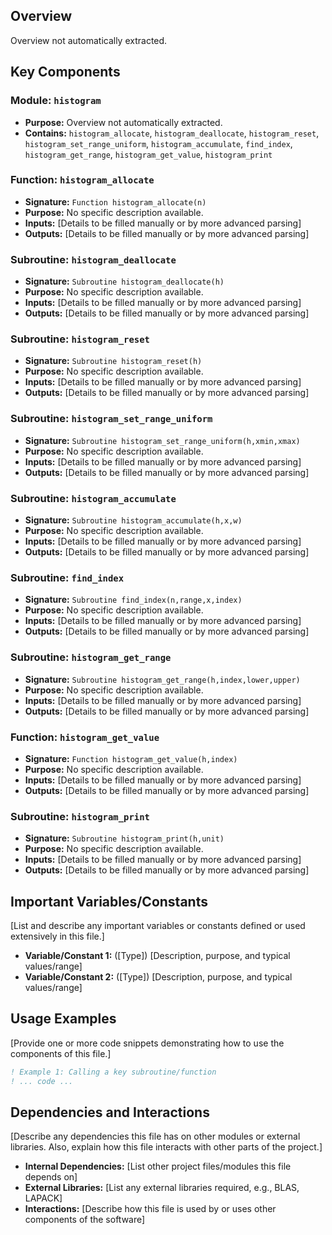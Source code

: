 ## Overview

Overview not automatically extracted.

## Key Components

### Module: `histogram`
- **Purpose:** Overview not automatically extracted.
- **Contains:** `histogram_allocate`, `histogram_deallocate`, `histogram_reset`, `histogram_set_range_uniform`, `histogram_accumulate`, `find_index`, `histogram_get_range`, `histogram_get_value`, `histogram_print`

### Function: `histogram_allocate`
- **Signature:** `Function histogram_allocate(n)`
- **Purpose:** No specific description available.
- **Inputs:** [Details to be filled manually or by more advanced parsing]
- **Outputs:** [Details to be filled manually or by more advanced parsing]

### Subroutine: `histogram_deallocate`
- **Signature:** `Subroutine histogram_deallocate(h)`
- **Purpose:** No specific description available.
- **Inputs:** [Details to be filled manually or by more advanced parsing]
- **Outputs:** [Details to be filled manually or by more advanced parsing]

### Subroutine: `histogram_reset`
- **Signature:** `Subroutine histogram_reset(h)`
- **Purpose:** No specific description available.
- **Inputs:** [Details to be filled manually or by more advanced parsing]
- **Outputs:** [Details to be filled manually or by more advanced parsing]

### Subroutine: `histogram_set_range_uniform`
- **Signature:** `Subroutine histogram_set_range_uniform(h,xmin,xmax)`
- **Purpose:** No specific description available.
- **Inputs:** [Details to be filled manually or by more advanced parsing]
- **Outputs:** [Details to be filled manually or by more advanced parsing]

### Subroutine: `histogram_accumulate`
- **Signature:** `Subroutine histogram_accumulate(h,x,w)`
- **Purpose:** No specific description available.
- **Inputs:** [Details to be filled manually or by more advanced parsing]
- **Outputs:** [Details to be filled manually or by more advanced parsing]

### Subroutine: `find_index`
- **Signature:** `Subroutine find_index(n,range,x,index)`
- **Purpose:** No specific description available.
- **Inputs:** [Details to be filled manually or by more advanced parsing]
- **Outputs:** [Details to be filled manually or by more advanced parsing]

### Subroutine: `histogram_get_range`
- **Signature:** `Subroutine histogram_get_range(h,index,lower,upper)`
- **Purpose:** No specific description available.
- **Inputs:** [Details to be filled manually or by more advanced parsing]
- **Outputs:** [Details to be filled manually or by more advanced parsing]

### Function: `histogram_get_value`
- **Signature:** `Function histogram_get_value(h,index)`
- **Purpose:** No specific description available.
- **Inputs:** [Details to be filled manually or by more advanced parsing]
- **Outputs:** [Details to be filled manually or by more advanced parsing]

### Subroutine: `histogram_print`
- **Signature:** `Subroutine histogram_print(h,unit)`
- **Purpose:** No specific description available.
- **Inputs:** [Details to be filled manually or by more advanced parsing]
- **Outputs:** [Details to be filled manually or by more advanced parsing]

## Important Variables/Constants

[List and describe any important variables or constants defined or used extensively in this file.]

- **Variable/Constant 1:** ([Type]) [Description, purpose, and typical values/range]
- **Variable/Constant 2:** ([Type]) [Description, purpose, and typical values/range]

## Usage Examples

[Provide one or more code snippets demonstrating how to use the components of this file.]

```fortran
! Example 1: Calling a key subroutine/function
! ... code ...
```

## Dependencies and Interactions

[Describe any dependencies this file has on other modules or external libraries. Also, explain how this file interacts with other parts of the project.]

- **Internal Dependencies:** [List other project files/modules this file depends on]
- **External Libraries:** [List any external libraries required, e.g., BLAS, LAPACK]
- **Interactions:** [Describe how this file is used by or uses other components of the software]
